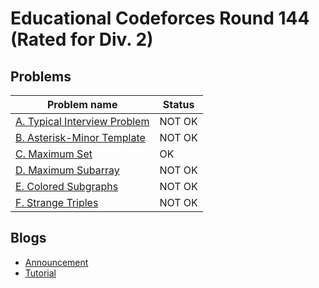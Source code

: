 # Educational Codeforces Round 144 (Rated for Div. 2)

## Problems

|Problem name|Status|
|------------|---------|
| [A. Typical Interview Problem](problems/A._Typical_Interview_Problem.md)|NOT OK|
| [B. Asterisk-Minor Template](problems/B._Asterisk-Minor_Template.md)|NOT OK|
| [C. Maximum Set](problems/C._Maximum_Set.md)|OK|
| [D. Maximum Subarray](problems/D._Maximum_Subarray.md)|NOT OK|
| [E. Colored Subgraphs](problems/E._Colored_Subgraphs.md)|NOT OK|
| [F. Strange Triples](problems/F._Strange_Triples.md)|NOT OK|
## Blogs

- [Announcement](blogs/Announcement.md)
- [Tutorial](blogs/Tutorial.md)
